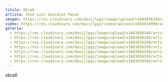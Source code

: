 ```yaml
---
titulo: Obra6
artista: José Luis González Pazos
imagen: https://res.cloudinary.com/dasijlpgz/image/upload/v1683036349/artistas/Jos%C3%A9%20Luis%20Gonz%C3%A1lez%20Pazos/obra6/P1050626.jpg
video: https://res.cloudinary.com/dasijlpgz/video/upload/v1683034990/artistas/Jos%C3%A9%20Luis%20Gonz%C3%A1lez%20Pazos/obra6/project.mp4
galeria:
  - https://res.cloudinary.com/dasijlpgz/image/upload/v1683036348/artistas/Jos%C3%A9%20Luis%20Gonz%C3%A1lez%20Pazos/obra6/P1050625.jpg
  - https://res.cloudinary.com/dasijlpgz/image/upload/v1683036349/artistas/Jos%C3%A9%20Luis%20Gonz%C3%A1lez%20Pazos/obra6/P1050626.jpg
  - https://res.cloudinary.com/dasijlpgz/image/upload/v1683036349/artistas/Jos%C3%A9%20Luis%20Gonz%C3%A1lez%20Pazos/obra6/P1050628.jpg
  - https://res.cloudinary.com/dasijlpgz/image/upload/v1683036350/artistas/Jos%C3%A9%20Luis%20Gonz%C3%A1lez%20Pazos/obra6/P1050637.jpg
  - https://res.cloudinary.com/dasijlpgz/image/upload/v1683036349/artistas/Jos%C3%A9%20Luis%20Gonz%C3%A1lez%20Pazos/obra6/P1050635.jpg
  - https://res.cloudinary.com/dasijlpgz/image/upload/v1683036349/artistas/Jos%C3%A9%20Luis%20Gonz%C3%A1lez%20Pazos/obra6/P1050632.jpg
  - https://res.cloudinary.com/dasijlpgz/image/upload/v1683036349/artistas/Jos%C3%A9%20Luis%20Gonz%C3%A1lez%20Pazos/obra6/P1050633.jpg
---
```

o﻿bra6